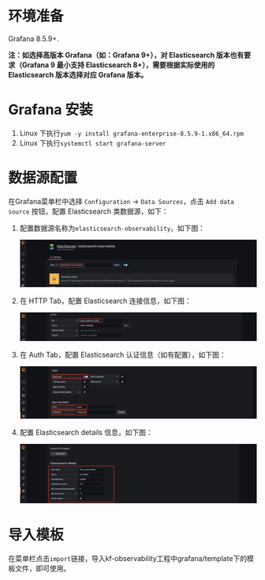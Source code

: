 # 环境准备

Grafana 8.5.9+.

**注：如选择高版本 Grafana（如：Grafana 9+），对 Elasticsearch 版本也有要求（Grafana 9 最小支持 Elasticsearch 8+），需要根据实际使用的 Elasticsearch 版本选择对应 Grafana 版本。**

# Grafana 安装

1. Linux 下执行`yum -y install grafana-enterprise-8.5.9-1.x86_64.rpm`
2. Linux 下执行`systemctl start grafana-server`

# 数据源配置

在Grafana菜单栏中选择 `Configuration` -> `Data Sources`，点击 `Add data source` 按钮，配置 Elasticsearch 类数据源，如下：

1. 配置数据源名称为`elasticsearch-observability`，如下图：

   ![elasticsearch_datasource_add_step1](img/elasticsearch_datasource_add_step1.png)

2. 在 HTTP Tab，配置 Elasticsearch 连接信息，如下图：

   ![elasticsearch_datasource_add_step2](img/elasticsearch_datasource_add_step2.png)

3. 在 Auth Tab，配置 Elasticsearch 认证信息（如有配置），如下图：

   ![elasticsearch_datasource_add_step3](img/elasticsearch_datasource_add_step3.png)

4. 配置 Elasticsearch details 信息，如下图：

   ![elasticsearch_datasource_add_step4](img/elasticsearch_datasource_add_step4.png)

# 导入模板

在菜单栏点击`import`链接，导入kf-observability工程中grafana/template下的模板文件，即可使用。